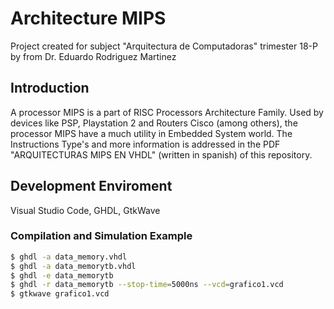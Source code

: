 # Architecture MIPS

Project created for subject "Arquitectura de Computadoras" trimester 18-P by from Dr. Eduardo Rodriguez Martinez

## Introduction
A processor MIPS is a part of RISC Processors Architecture Family. Used by devices like PSP, Playstation 2 and Routers Cisco (among others), the processor MIPS have a much utility in Embedded System world. The Instructions Type's and more information is addressed in the PDF "ARQUITECTURAS MIPS EN VHDL" (written in spanish) of this repository.

## Development Enviroment
Visual Studio Code, GHDL, GtkWave

### Compilation and Simulation Example
```sh
$ ghdl -a data_memory.vhdl
$ ghdl -a data_memorytb.vhdl
$ ghdl -e data_memorytb
$ ghdl -r data_memorytb --stop-time=5000ns --vcd=grafico1.vcd
$ gtkwave grafico1.vcd
```


